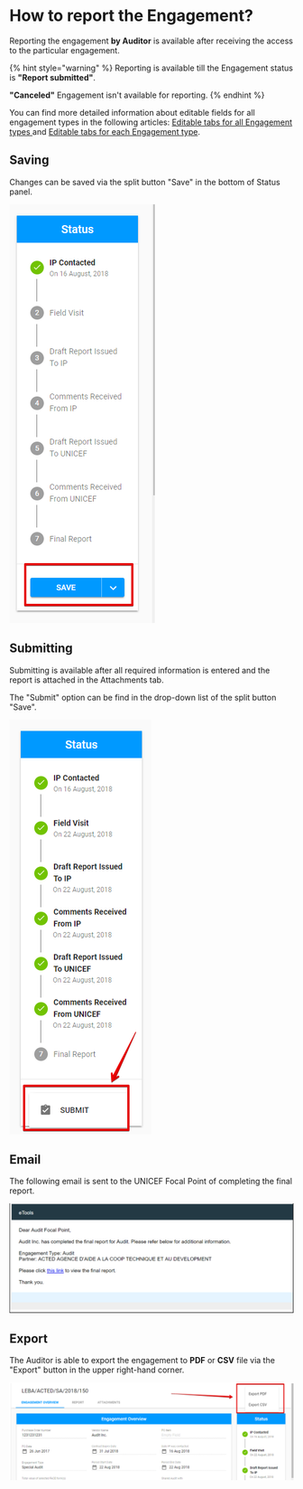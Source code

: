 # How to report the Engagement?

Reporting the engagement **by Auditor** is available after receiving the access to the particular engagement.

{% hint style="warning" %}
Reporting is available till the Engagement status is **"Report submitted"**. 

**"Canceled"** Engagement isn't available for reporting.
{% endhint %}

You can find more detailed information about editable fields for all engagement types in the following articles: [Editable tabs for all Engagement types ](editable-tabs-for-all-engagements-types.md)and [Editable tabs for each Engagement type](editable-tabs-for-each-engagement-type/).

## Saving

Changes can be saved via the split button "Save" in the bottom of Status panel.

![Save button](../../../.gitbook/assets/36.png)

## Submitting

Submitting is available after all required information is entered and the report is attached in the Attachments tab.

The "Submit" option can be find in the drop-down list of the split button "Save".  

![Submit button](../../../.gitbook/assets/37.png)

## **Email**

The following email is sent to the UNICEF Focal Point of completing the final report.

![Email of completion the final report of engagement](../../../.gitbook/assets/38.png)

## **Export** 

The Auditor is able to export the engagement to **PDF** or **CSV** file via the "Export" button in the upper right-hand corner.

![Export options](../../../.gitbook/assets/49.png)


